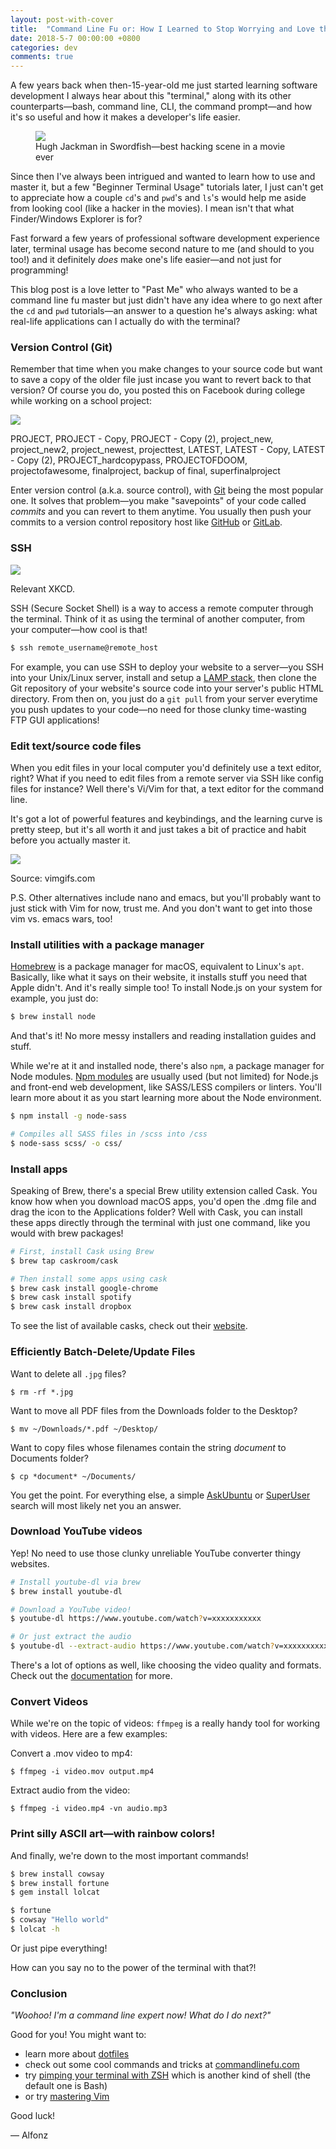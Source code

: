 ```yaml
---
layout: post-with-cover
title:  "Command Line Fu or: How I Learned to Stop Worrying and Love the Terminal"
date: 2018-5-7 00:00:00 +0800
categories: dev
comments: true
---
```


A few years back when then-15-year-old me just started learning software development I always hear about this "terminal," along with its other counterparts—bash, command line, CLI, the command prompt—and how it's so useful and how it makes a developer's life easier.

<figure>
  <em>
    <img src="/images/commandlinefu/hughjackman.jpg" />
  </em>
  <figcaption>Hugh Jackman in Swordfish—best hacking scene in a movie ever</figcaption>
</figure>

Since then I've always been intrigued and wanted to learn how to use and master it, but a few "Beginner Terminal Usage" tutorials later, I just can't get to appreciate how a couple `cd`'s and `pwd`'s and `ls`'s would help me aside from looking cool (like a hacker in the movies). I mean isn't that what Finder/Windows Explorer is for?

Fast forward a few years of professional software development experience later, terminal usage has become second nature to me (and should to you too!) and it definitely _does_ make one's life easier—and not just for programming!

This blog post is a love letter to "Past Me" who always wanted to be a command line fu master but just didn't have any idea where to go next after the `cd` and `pwd` tutorials—an answer to a question he's always asking: what real-life applications can I actually do with the terminal?



### Version Control (Git)

Remember that time when you make changes to your source code but want to save a copy of the older file just incase you want to revert back to that version? Of course you do, you posted this on Facebook during college while working on a school project:

_![](/images/commandlinefu/files.jpg)_

<p class="img-caption">PROJECT, PROJECT - Copy, PROJECT - Copy (2), project_new, project_new2, project_newest, projecttest, LATEST, LATEST - Copy, LATEST - Copy (2), PROJECT_hardcopypass, PROJECTOFDOOM, projectofawesome, finalproject, backup of final, superfinalproject</p>

Enter version control (a.k.a. source control), with [Git](http://github.com/) being the most popular one. It solves that problem—you make "savepoints" of your code called _commits_ and you can revert to them anytime. You usually then push your commits to a version control repository host like [GitHub](http://github.com/) or [GitLab](http://gitlab.com/).

### SSH

![](/images/commandlinefu/im_an_idiot.png)

<p class="img-caption"> Relevant XKCD. </p>

SSH (Secure Socket Shell) is a way to access a remote computer through the terminal. Think of it as using the terminal of another computer, from your computer—how cool is that!

```bash
$ ssh remote_username@remote_host
```

For example, you can use SSH to deploy your website to a server—you SSH into your Unix/Linux server, install and setup a [LAMP stack](https://en.wikipedia.org/wiki/LAMP_(software_bundle)), then clone the Git repository of your website's source code into your server's public HTML directory. From then on, you just do a `git pull` from your server everytime you push updates to your code—no need for those clunky time-wasting FTP GUI applications!



### Edit text/source code files

When you edit files in your local computer you'd definitely use a text editor, right? What if you need to edit files from a remote server via SSH like config files for instance? Well there's Vi/Vim for that, a text editor for the command line.

It's got a lot of powerful features and keybindings, and the learning curve is pretty steep, but it's all worth it and just takes a bit of practice and habit before you actually master it.

_![](/images/commandlinefu/vim.gif)_

<p class="img-caption">Source: vimgifs.com</p>

P.S. Other alternatives include nano and emacs, but you'll probably want to just stick with Vim for now, trust me. And you don't want to get into those vim vs. emacs wars, too!



### Install utilities with a package manager

[Homebrew](https://brew.sh/) is a package manager for macOS, equivalent to Linux's `apt`. Basically, like what it says on their website, it installs stuff you need that Apple didn't. And it's really simple too! To install Node.js on your system for example, you just do:

```bash
$ brew install node
```

And that's it! No more messy installers and reading installation guides and stuff.

While we're at it and installed node, there's also `npm`, a package manager for Node modules. [Npm modules](https://www.npmjs.com/) are usually used (but not limited) for Node.js and front-end web development, like SASS/LESS compilers or linters. You'll learn more about it as you start learning more about the Node environment.

```bash
$ npm install -g node-sass

# Compiles all SASS files in /scss into /css
$ node-sass scss/ -o css/
```



### Install apps

Speaking of Brew, there's a special Brew utility extension called Cask. You know how when you download macOS apps, you'd open the .dmg file and drag the icon to the Applications folder? Well with Cask, you can install these apps directly through the terminal with just one command, like you would with brew packages!

```bash
# First, install Cask using Brew
$ brew tap caskroom/cask

# Then install some apps using cask
$ brew cask install google-chrome
$ brew cask install spotify
$ brew cask install dropbox
```

To see the list of available casks, check out their [website](https://caskroom.github.io/).



### Efficiently Batch-Delete/Update Files

Want to delete all `.jpg` files?

```
$ rm -rf *.jpg
```

Want to move all PDF files from the Downloads folder to the Desktop?

```
$ mv ~/Downloads/*.pdf ~/Desktop/
```

Want to copy files whose filenames contain the string _document_ to Documents folder?

```
$ cp *document* ~/Documents/
```

You get the point. For everything else, a simple [AskUbuntu](https://askubuntu.com/) or [SuperUser](https://superuser.com/) search will most likely net you an answer.



### Download YouTube videos

Yep! No need to use those clunky unreliable YouTube converter thingy websites.

```bash
# Install youtube-dl via brew
$ brew install youtube-dl

# Download a YouTube video!
$ youtube-dl https://www.youtube.com/watch?v=xxxxxxxxxxx

# Or just extract the audio
$ youtube-dl --extract-audio https://www.youtube.com/watch?v=xxxxxxxxxxx
```

There's a lot of options as well, like choosing the video quality and formats. Check out the [documentation](https://github.com/rg3/youtube-dl/blob/master/README.md#readme) for more.



### Convert Videos

While we're on the topic of videos: `ffmpeg` is a really handy tool for working with videos. Here are a few examples:

Convert a .mov video to mp4:

```
$ ffmpeg -i video.mov output.mp4
```

Extract audio from the video:

```
$ ffmpeg -i video.mp4 -vn audio.mp3
```



### Print silly ASCII art—with rainbow colors!

And finally, we're down to the most important commands!

```bash
$ brew install cowsay
$ brew install fortune
$ gem install lolcat

$ fortune
$ cowsay "Hello world"
$ lolcat -h
```

Or just pipe everything!

<script id="asciicast-303020" src="https://asciinema.org/a/303020.js" async></script>

How can you say no to the power of the terminal with that?!

### Conclusion

_"Woohoo! I'm a command line expert now! What do I do next?"_

Good for you! You might want to:

- learn more about [dotfiles](https://dotfiles.github.io/)
- check out some cool commands and tricks at [commandlinefu.com](http://www.commandlinefu.com/commands/browse)
- try [pimping your terminal with ZSH](http://jilles.me/badassify-your-terminal-and-shell/) which is another kind of shell (the default one is Bash)
- or try [mastering Vim](http://www.openvim.com/)

Good luck!

— Alfonz

&nbsp;
